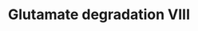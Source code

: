 ---
annotations:
- id: PW:0001388
  parent: classic metabolic pathway
  type: Pathway Ontology
  value: glutamate degradation pathway VIII
authors:
- J.Heckman
- MaintBot
- Christine Chichester
- Egonw
description: ''
last-edited: 2018-04-26
organisms:
- Saccharomyces cerevisiae
redirect_from:
- /index.php/Pathway:WP99
- /instance/WP99
- /instance/WP99_rr97070
revision: r97070
schema-jsonld:
- '@context': https://schema.org/
  '@id': https://wikipathways.github.io/pathways/WP99.html
  '@type': Dataset
  creator:
    '@type': Organization
    name: WikiPathways
  description: ''
  keywords:
  - ADP
  - ARG2
  - ARG5,6
  - ARG8
  - ATP
  - Coenzyme A
  - ECM40
  - L-glutamate
  - L-ornithine
  - NADPH
  - acetyl-CoA
  - phosphate
  license: CC0
  name: Glutamate degradation VIII
seo: CreativeWork
title: Glutamate degradation VIII
wpid: WP99
---